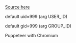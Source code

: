 [Source here](https://github.com/Lotgyero-dist/docker-puppeteer/)

default uid=999 (arg USER_ID)

default gid=999 (arg GROUP_ID)

Puppeteer with Chromium
